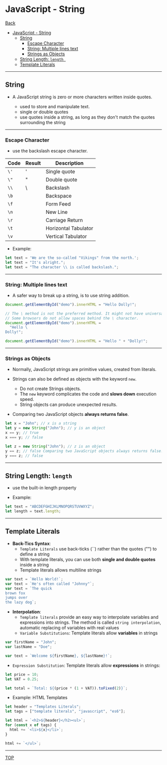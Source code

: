 # JavaScript - String

[Back](../index.md)

- [JavaScript - String](#javascript---string)
  - [String](#string)
    - [Escape Character](#escape-character)
    - [String: Multiple lines text](#string-multiple-lines-text)
    - [Strings as Objects](#strings-as-objects)
  - [String Length: `length `](#string-length-length-)
  - [Template Literals](#template-literals)

---

## String

- A JavaScript string is zero or more characters written inside quotes.

  - used to store and manipulate text.
  - single or double quotes
  - use quotes inside a string, as long as they don't match the quotes surrounding the string

---

### Escape Character

- use the backslash escape character.

| Code | Result | Description          |
| ---- | ------ | -------------------- |
| `\'` | '      | Single quote         |
| `\"` | "      | Double quote         |
| `\\` | \      | Backslash            |
| `\b` |        | Backspace            |
| `\f` |        | Form Feed            |
| `\n` |        | New Line             |
| `\r` |        | Carriage Return      |
| `\t` |        | Horizontal Tabulator |
| `\v` |        | Vertical Tabulator   |

- Example:

```javascript
let text = 'We are the so-called "Vikings" from the north.';
let text = "It's alright.";
let text = "The character \\ is called backslash.";
```

---

### String: Multiple lines text

- A safer way to break up a string, is to use string addition.

```js
document.getElementById("demo").innerHTML = "Hello Dolly!";

// The \ method is not the preferred method. It might not have universal support.
// Some browsers do not allow spaces behind the \ character.
document.getElementById("demo").innerHTML =
  "Hello \
Dolly!";

document.getElementById("demo").innerHTML = "Hello " + "Dolly!";
```

---

### Strings as Objects

- Normally, JavaScript strings are primitive values, created from literals.

- Strings can also be defined as objects with the keyword `new`.

  - Do not create Strings objects.
  - The `new` keyword complicates the code and **slows down** execution speed.
  - String objects can produce unexpected results.

- Comparing two JavaScript objects **always returns false**.

```js
let x = "John"; // x is a string
let y = new String("John"); // y is an object
x == y; // true
x === y; // false

let z = new String("John"); // z is an object
y == z; // false Comparing two JavaScript objects always returns false.
y === z; // false
```

---

## String Length: `length `

- use the built-in length property

- Example:

```js
let text = "ABCDEFGHIJKLMNOPQRSTUVWXYZ";
let length = text.length;
```

---

## Template Literals

- **Back-Tics Syntax**:
  - `Template Literals` use back-ticks (``) rather than the quotes ("") to define a string
  - With template literals, you can use both **single and double quotes** inside a string
  - Template literals allows multiline strings

```js
var text = `Hello World!`;
var text = `He's often called "Johnny"`;
var text = `The quick
brown fox
jumps over
the lazy dog`;
```

- **Interpolation**:
  - `Template literals` provide an easy way to interpolate variables and expressions into strings. The method is called `string interpolation`, automatic replacing of variables with real values
  - `Variable Substitutions`: Template literals allow **variables** in strings

```js
var firstName = "John";
var lastName = "Doe";

var text = `Welcome ${firstName}, ${lastName}!`;
```

- `Expression Substitution`: Template literals allow **expressions** in strings:

```js
let price = 10;
let VAT = 0.25;

let total = `Total: ${(price * (1 + VAT)).toFixed(2)}`;
```

- Example: HTML Templates

```js
let header = "Templates Literals";
let tags = ["template literals", "javascript", "es6"];

let html = `<h2>${header}</h2><ul>`;
for (const x of tags) {
  html += `<li>${x}</li>`;
}

html += `</ul>`;
```

---

[TOP](#javascript-string)
